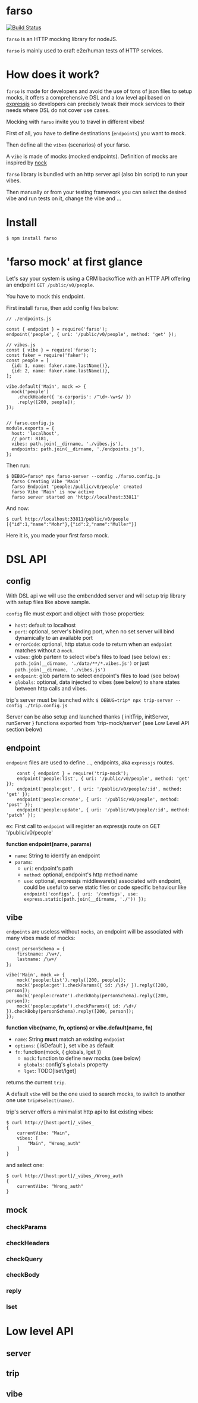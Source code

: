 # farso

[![Build Status](https://travis-ci.org/redpelicans/farso.svg?branch=develop)](https://travis-ci.org/redpelicans/farso)


`farso` is an HTTP mocking library for nodeJS.

`farso` is mainly used to craft e2e/human tests of HTTP services.

# How does it work?

`farso` is made for developers and avoid the use of tons of json files to setup mocks, it offers a comprehensive DSL and a low level api based on [expressjs](http://expressjs.com) so developers can precisely tweak their mock services to their needs where DSL do not cover use cases.

Mocking with `farso` invite you to travel in different vibes!

First of all, you have to define destinations (`endpoints`) you want to mock.

Then define all the `vibes` (scenarios) of your farso.

A `vibe` is made of mocks (mocked endpoints). Definition of mocks are inspired by [nock](https://github.com/node-nock/nock)

`farso` library is bundled with an http server api (also bin script) to run your vibes.

Then manually or from your testing framework you can select the desired vibe and run tests on it, change the vibe and ...

# Install

```
$ npm install farso
```

# 'farso mock' at first glance

Let's say your system is using a CRM backoffice with an HTTP API offering an endpoint `GET /public/v0/people`.

You have to mock this endpoint.

First install `farso`, then add config files below: 

```
// ./endpoints.js

const { endpoint } = require('farso');
endpoint('people', { uri: '/public/v0/people', method: 'get' });

// vibes.js
const { vibe } = require('farso');
const faker = require('faker');
const people = [
  {id: 1, name: faker.name.lastName()},
  {id: 2, name: faker.name.lastName()},
];

vibe.default('Main', mock => {
  mock('people')
    .checkHeader({ 'x-corporis': /^\d+-\w+$/ })
    .reply([200, people]);
});


// farso.config.js
module.exports = {
  host: 'localhost',
  // port: 8181,
  vibes: path.join(__dirname, './vibes.js'),
  endpoints: path.join(__dirname, './endpoints.js'),
};
```

Then run:

```
$ DEBUG=farso* npx farso-server --config ./farso.config.js 
  farso Creating Vibe 'Main'
  farso Endpoint 'people:/public/v0/people' created
  farso Vibe 'Main' is now active
  farso server started on 'http://localhost:33811'
```

And now:

```
$ curl http://localhost:33811/public/v0/people
[{"id":1,"name":"Mohr"},{"id":2,"name":"Muller"}]                  
```

Here it is, you made your first farso mock.

# DSL API

## config

With DSL api we will use the embendded server and will setup trip library with setup files like above sample. 

`config` file must export and object with those properties:

* `host`: default to localhost
* `port`: optional, server's binding port, when no set server will bind dynamically to an available port
* `errorCode`: optional, http status code to return when an `endpoint` matches without a `mock`.
* `vibes`: glob partern to select vibe's files to load (see below) ex : `path.join(__dirname, './data/**/*.vibes.js')` or just `path.join(__dirname, './vibes.js')`
* `endpoint`: glob partern to select endpoint's files to load (see below)
* `globals`: optional, data injected to vibes (see below) to share states between http calls and vibes.

trip's server must be launched with: ``` $ DEBUG=trip* npx trip-server --config ./trip.config.js ```

Server can be also setup and launched thanks { initTrip, initServer, runServer } functions exported from 
'trip-mock/server' (see Low Level API section below)

## endpoint

`endpoint` files are used to define ..., endpoints, aka `expressjs` routes.

```
	const { endpoint } = require('trip-mock');
	endpoint('people:list', { uri: '/public/v0/people', method: 'get' });
	endpoint('people:get', { uri: '/public/v0/people/:id', method: 'get' });
	endpoint('people:create', { uri: '/public/v0/people', method: 'post' });
	endpoint('people:update', { uri: '/public/v0/people/:id', method: 'patch' });
```

ex: First call to `endpoint` will register an expressjs route on GET '/public/v0/people'

**function endpoint(name, params)**
* `name`: String to identify an endpoint
* `params`: 
	* `uri`: endpoint's path
	* `method`: optional, endpoint's http method name
	* `use`: optional, expressjs middleware(s) associated with endpoint, could be useful to serve static files or code specific behaviour like ```endpoint('configs', { uri: '/configs', use: express.static(path.join(__dirname, './')) });```
	
	
## vibe

`endpoints` are useless without `mocks`, an endpoint will be associated with many vibes made of mocks:

```
const personSchema = { 
	firstname: /\w+/,
	lastname: /\w+/
};
	
vibe('Main', mock => { 
	mock('people:list').reply([200, people]);
	mock('people:get').checkParams({ id: /\d+/ }).reply([200, person]);
	mock('people:create').checkBoby(personSchema).reply([200, person]);
	mock('people:update').checkParams({ id: /\d+/ }).checkBoby(personSchema).reply([200, person]);
});
```

**function vibe(name, fn, options) or vibe.default(name, fn)**
* `name`: String **must** match an existing `endpoint`
* `options`: { isDefault }, set vibe as default
* `fn`: function(mock, { globals, lget })
	* `mock`: function to define new mocks (see below)
	* `globals`: config's `globals` property 
	* `lget`: TODO[lset/lget]
	
returns the current `trip`.

A default `vibe` will be the one used to search mocks, to switch to another one use `trip#select(name)`.

trip's server offers a minimalist http api to list existing vibes:

```
$ curl http://[host:port]/_vibes_
{
	currentVibe: "Main",
	vibes: [
		"Main", "Wrong_auth"
	]
}
```

and select one:

```
$ curl http://[host:port]/_vibes_/Wrong_auth
{
	currentVibe: "Wrong_auth"
}
```

## mock

### checkParams

### checkHeaders

### checkQuery

### checkBody

### reply

### lset

# Low level API

## server

## trip

## vibe



